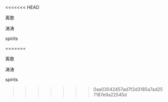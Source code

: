 <<<<<<< HEAD




离歌

涛涛


spirits










=======




离歌

涛涛


spirits










>>>>>>> 0aa03042457ad7f2d3185a7ad257187e9a22545d
